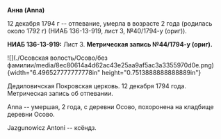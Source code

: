 **Анна (Anna)**

12 декабря 1794 г -- отпевание, умерла в возрасте 2 года (родилась около
1792 г) (НИАБ 136-13-919, лист 3, №40/1794-у (ориг)).

**НИАБ 136-13-919:** Лист 3. **Метрическая запись №44/1794-у (ориг).**

![](./Осовская волость/Осово/без фамилии/media/8ec80614a4d62ac43e25aa9af5ac3a3355970d0e.png){width="6.496527777777778in"
height="0.7513888888888889in"}

Дедиловичская Покровская церковь. 12 декабря 1794 года. Метрическая
запись об отпевании.

Anna -- умершая, 2 года, с деревни Осово, похоронена на кладбище деревни
Осово.

Jazgunowicz Antoni -- ксёндз.
